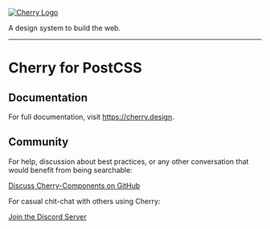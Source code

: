 [![Cherry Logo](https://cherry-documentation.s3-eu-west-1.amazonaws.com/img/cherry-repository-logo.svg#1)](https://www.cherry.design/)

A design system to build the web.

---

# Cherry for PostCSS

## Documentation

For full documentation, visit https://cherry.design.

## Community

For help, discussion about best practices, or any other conversation that would benefit from being searchable:

[Discuss Cherry-Components on GitHub](https://github.com/cherry-design-system/postcss/discussions)

For casual chit-chat with others using Cherry:

[Join the Discord Server](https://discord.com/invite/uQFdMddMZw)

